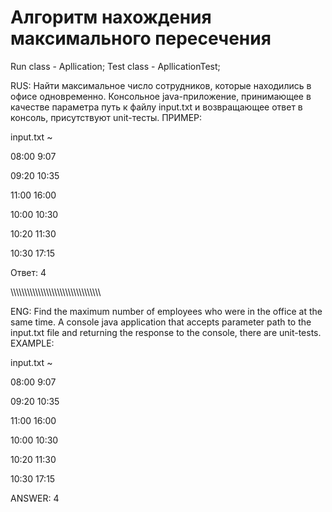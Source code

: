 Алгоритм нахождения максимального пересечения
========

Run class - Apllication;
Test class - ApllicationTest;

RUS:
Найти максимальное число сотрудников, которые находились в офисе одновременно.
Консольное java-приложение, принимающее в качестве
параметра путь к файлу input.txt и возвращающее ответ в консоль, присутствуют unit-тесты.
ПРИМЕР: 

input.txt ~

08:00 9:07

09:20 10:35

11:00 16:00

10:00 10:30

10:20 11:30

10:30 17:15

Ответ: 4

\\\\\\\\\\\\\\\\\\\\\\\\\\\\\\\\\\\\\\\\\\\\\\\\\\\\\\\\\\\\\\\\\

ENG:
Find the maximum number of employees who were in the office at the same time.
A console java application that accepts
parameter path to the input.txt file and returning the response to the console, there are unit-tests.
EXAMPLE:

input.txt ~

08:00 9:07

09:20 10:35

11:00 16:00

10:00 10:30

10:20 11:30

10:30 17:15

ANSWER: 4
